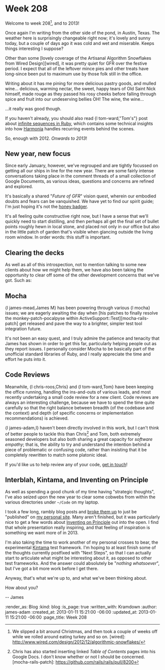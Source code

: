 Week 208
========

Welcome to week 208[^208], and to 2013!

Once again I'm writing from the other side of the pond, in Austin, Texas. The weather here is surprisingly changeable right now; it's lovely and sunny today, but a couple of days ago it was cold and wet and miserable. Keeps things interesting I suppose?

Other than some [lovely coverage of the Artisanal Algorithm Snowflakes from Wired Design][wired], it was pretty quiet for GFR over the festive period. I expect that all of the leftover mince pies and other treats have long-since been put to maximum use by those folk still in the office.

Writing about it has me pining for more delicious pastry goods, and mulled wine... delicious, warming nectar, the sweet, happy tears of Old Saint Nick himself, made rouge as they passed his rosy cheeks before falling through spice and fruit into our undeserving bellies OH! The wine, the wine...

...it really was good though.

If you haven't already, you should also read {l tom-ward,"Tom's"} post about [infinite sequences in Ruby](http://tomafro.net/2012/12/infinite-sequences-in-ruby), which contains some technical insights into how [Harmonia](https://harmonia.io) handles recurring events behind the scenes.

So, enough with 2012. *Onwards to 2013*!


New year, new focus
-------

Since early January, however, we've regrouped and are tightly focussed on getting all our ships in line for the new year. There are some fairly intense conversations taking place in the comment threads of a small collection of Google Documents, as various ideas, questions and concerns are refined and explored.

It's basically a shared "*Future of GFR*" vision quest, wherein our embodied doubts and fears can be vanquished. We have yet to find our spirit guide; I'm just hoping it's not the [honey badger](http://www.youtube.com/watch?v=4r7wHMg5Yjg).

It's all feeling quite constructive right now, but I have a sense that we'll quickly need to start distilling, and then perhaps all get the final set of bullet points roughly hewn in local stone, and placed not only in our office but also in the little patch of garden that's visible when glancing outside the living room window. In order words: this stuff is important.


Clearing the decks
--------

As well as all of this introspection, not to mention talking to some new clients about how we might help them, we have also been taking the opportunity to clear off some of the other development concerns that we've got. Such as:


## Mocha

{l james-mead,James M} has been powering through various {l mocha} issues; we are eagerly awaiting the day when [his patches to finally resolve the monkey-patch-pocalpyse within ActiveSupport::Test][mocha-rails-patch] get released and pave the way to a brighter, simpler test tool integration future.

It's not been an easy quest, and I truly admire the patience and tenacity that James has shown in order to get this far, particularly helping people out as they report issues. I personally consider Mocha to be basically part of the unofficial standard libraries of Ruby, and I really appreciate the time and effort he puts into it.


## Code Reviews

Meanwhile, {l chris-roos,Chris} and {l tom-ward,Tom} have been keeping the office running, handling the ins-and-outs of various leads, and most recently undertaking a small code review for a new client. Code reviews are always an interesting challenge, because we have to spend the time quite carefully so that the right balance between breadth (of the codebase and the context) and depth (of specific concerns or implementation recommendations) is achieved.

{l james-adam,I} haven't been directly involved in this work, but I can't think of better people to tackle this than Chris[^toc] and Tom, both extremely seasoned developers but also both sharing a great capacity for *software empathy*; that is, the ability to try and understand the intention behind a piece of problematic or confusing code, rather than insisting that it be completely rewritten to match some platonic ideal.

If you'd like us to help review any of your code, <a href="/#contact">get in touch</a>!


## Interblah, Kintama, and Inventing on Principle

As well as spending a good chunk of my time having "strategic thoughts", I've also seized upon the new year to clear some cobwebs from within the various directories under `~/Code` on my laptop.

I took a few long, rambly blog posts and [broke them up](http://interblah.net/blog-posts-i-will-never-finish) to just be "published" on [my personal site](http://interblah.net). Many aren't finished, but it was particularly nice to get a few words about [Inventing on Principle](http://interblah.net/inventing-on-principle) out into the open. I find that whole presentation really inspiring, and that feeling of inspiration is something we want more of in 2013.

I'm also taking the time to work another of my personal crosses to bear, the experimental [Kintama](http://interblah.net/kintama) test framework. I'm hoping to at least finish some of the thoughts currently postfixed with "Next Steps", so that I can actually start to articulate what might be interesting about it, as opposed to other test frameworks. And the answer could absolutely be "*nothing whatsoever*", but I've got a bit more work before I get there.


Anyway, that's what we're up to, and what we've been thinking about.

How about you?

-- James


[^208]: We slipped a bit around Christmas, and then took a couple of weeks off while we rolled around eating turkey and so on.
[wired]: http://www.wired.com/design/2012/12/algorithmic-snowflakes/
[^toc]: Chris has also started inserting linked *Table of Contents* pages into his Google Docs. I don't know whether or not I should be concerned.
[mocha-rails-patch]: https://github.com/rails/rails/pull/8200

:render_as: Blog
:kind: blog
:is_page: true
:written_with: Kramdown
:author: james-adam
:created_at: 2013-01-11 15:21:00 -06:00
:updated_at: 2013-01-11 15:21:00 -06:00
:page_title: Week 208
